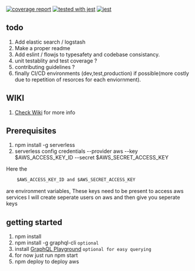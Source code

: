 [![coverage report](https://gitlab.com/DasithKuruppu/serverlesseventsbe/badges/master/coverage.svg)](https://gitlab.com/DasithKuruppu/serverlesseventsbe/commits/master)
[![tested with jest](https://img.shields.io/badge/tested_with-jest-99424f.svg)](https://github.com/facebook/jest) [![jest](https://jestjs.io/img/jest-badge.svg)](https://github.com/facebook/jest)

## todo

1. Add elastic search / logstash
2. Make a proper readme
3. Add eslint / flowjs to typesafety and codebase consistancy.
4. unit testablity and test coverage ?
5. contributing guidelines ?
6. finally CI/CD environments (dev,test,production) if possible(more costly due to repetition of resorces for each enviornment).

## WIKI

1. [Check Wiki](https://gitlab.com/DasithKuruppu/serverlesseventsbe/wikis/Introduction) for more info

## Prerequisites
1. npm install -g serverless
2. serverless config credentials --provider aws --key $AWS_ACCESS_KEY_ID --secret $AWS_SECRET_ACCESS_KEY

Here the 
```javascript
    $AWS_ACCESS_KEY_ID and $AWS_SECRET_ACCESS_KEY
``` 
are environment variables, These keys need to be present to access aws services I will create seperate users on aws and then give you seperate keys

## getting started
1. npm install
2. npm install -g graphql-cli   ``` optional ```
3. install [GraphQL Playground](https://github.com/prisma/graphql-playground/releases)  ``` optional for easy querying ```
4. for now just run npm start
5. npm deploy to deploy aws